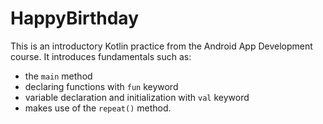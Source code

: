 # HappyBirthday
This is an introductory Kotlin practice from the Android App Development course. It introduces fundamentals such as:
* the `main` method
* declaring functions with `fun` keyword
* variable declaration and initialization with `val` keyword
* makes use of the `repeat()` method.
